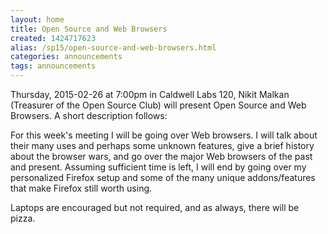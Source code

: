 ```yaml
---
layout: home
title: Open Source and Web Browsers
created: 1424717623
alias: /sp15/open-source-and-web-browsers.html
categories: announcements
tags: announcements
---
```

Thursday, 2015-02-26 at 7:00pm in Caldwell Labs 120, Nikit Malkan (Treasurer of the Open Source Club) will present Open Source and Web Browsers. A short description follows:

For this week's meeting I will be going over Web browsers. I will talk about their many uses and perhaps some unknown features, give a brief history about the browser wars, and go over the major Web browsers of the past and present. Assuming sufficient time is left, I will end by going over my personalized Firefox setup and some of the many unique addons/features that make Firefox still worth using.

Laptops are encouraged but not required, and as always, there will be pizza.
